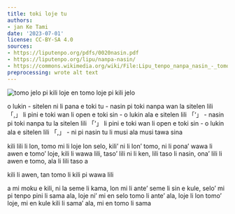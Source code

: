 ```yaml
---
title: toki loje tu
authors:
- jan Ke Tami
date: '2023-07-01'
license: CC-BY-SA 4.0
sources:
- https://liputenpo.org/pdfs/0020nasin.pdf
- https://liputenpo.org/lipu/nanpa-nasin/
- https://commons.wikimedia.org/wiki/File:Lipu_tenpo_nanpa_nasin_-_tomo_tu.png
preprocessing: wrote alt text
---
```


![tomo jelo pi kili loje en tomo loje pi kili jelo](https://upload.wikimedia.org/wikipedia/commons/1/17/Lipu_tenpo_nanpa_nasin_-_tomo_tu.png)

o lukin - sitelen ni li pana e toki tu - nasin pi toki nanpa wan la sitelen lili 「,」 li pini e toki wan li open e toki sin - o lukin ala e sitelen lili 「‘」 - nasin pi toki nanpa tu la sitelen lili 「‘」 li pini e toki wan li open e toki sin - o lukin ala e sitelen lili 「,」 - ni pi nasin tu li musi ala musi tawa sina

kili lili li lon, tomo mi li loje lon selo, kili’ ni li lon’ tomo, ni li pona’ wawa li awen e tomo’ loje, kili li wawa lili, taso’ lili ni li ken, lili taso li nasin, ona’ lili li awen e tomo, ala li lili taso a

kili li awen, tan tomo li kili pi wawa lili

a mi moku e kili, ni la seme li kama, lon mi li ante’ seme li sin e kule, selo’ mi pi tenpo pini li sama ala, loje ni’ mi en selo tomo li ante’ ala, loje li lon tomo’ loje, mi en kule kili li sama’ ala, mi en tomo li sama